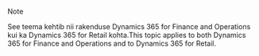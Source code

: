 > [!NOTE]
> <span data-ttu-id="8be4e-101">See teema kehtib nii rakenduse Dynamics 365 for Finance and Operations kui ka Dynamics 365 for Retail kohta.</span><span class="sxs-lookup"><span data-stu-id="8be4e-101">This topic applies to both Dynamics 365 for Finance and Operations and to Dynamics 365 for Retail.</span></span> 